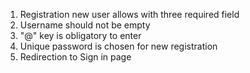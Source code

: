 1. Registration new user allows with three required field
2. Username should not be empty
3. "@" key is obligatory to enter 
4. Unique password is chosen for new registration
5. Redirection to Sign in page  
